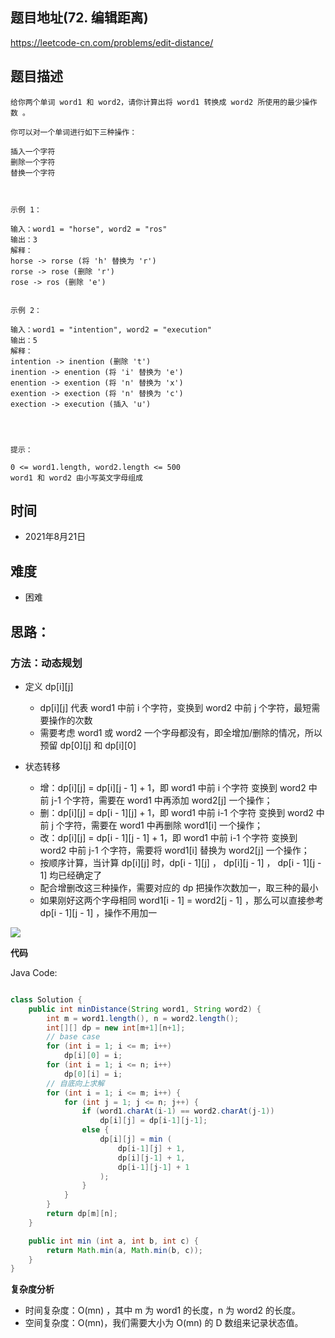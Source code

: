 
## 题目地址(72. 编辑距离)

https://leetcode-cn.com/problems/edit-distance/

## 题目描述

```
给你两个单词 word1 和 word2，请你计算出将 word1 转换成 word2 所使用的最少操作数 。

你可以对一个单词进行如下三种操作：

插入一个字符
删除一个字符
替换一个字符

 

示例 1：

输入：word1 = "horse", word2 = "ros"
输出：3
解释：
horse -> rorse (将 'h' 替换为 'r')
rorse -> rose (删除 'r')
rose -> ros (删除 'e')


示例 2：

输入：word1 = "intention", word2 = "execution"
输出：5
解释：
intention -> inention (删除 't')
inention -> enention (将 'i' 替换为 'e')
enention -> exention (将 'n' 替换为 'x')
exention -> exection (将 'n' 替换为 'c')
exection -> execution (插入 'u')


 

提示：

0 <= word1.length, word2.length <= 500
word1 和 word2 由小写英文字母组成
```

## 时间

- 2021年8月21日

## 难度

- 困难

## 思路：

### 方法：动态规划

- 定义 dp[i][j]
    - dp[i][j] 代表 word1 中前 i 个字符，变换到 word2 中前 j 个字符，最短需要操作的次数
    - 需要考虑 word1 或 word2 一个字母都没有，即全增加/删除的情况，所以预留 dp[0][j] 和 dp[i][0]

- 状态转移
    - 增：dp[i][j] = dp[i][j - 1] + 1，即 word1 中前 i 个字符 变换到 word2 中前 j-1 个字符，需要在 word1 中再添加 word2[j] 一个操作；
    - 删：dp[i][j] = dp[i - 1][j] + 1，即 word1 中前 i-1 个字符 变换到 word2 中前 j 个字符，需要在 word1 中再删除 word1[i] 一个操作；
    - 改：dp[i][j] = dp[i - 1][j - 1] + 1，即 word1 中前 i-1 个字符 变换到 word2 中前 j-1 个字符，需要将 word1[i] 替换为 word2[j] 一个操作；
    - 按顺序计算，当计算 dp[i][j] 时，dp[i - 1][j] ， dp[i][j - 1] ， dp[i - 1][j - 1] 均已经确定了
    - 配合增删改这三种操作，需要对应的 dp 把操作次数加一，取三种的最小
    - 如果刚好这两个字母相同 word1[i - 1] = word2[j - 1] ，那么可以直接参考 dp[i - 1][j - 1] ，操作不用加一

![](https://pic.leetcode-cn.com/0dcfe026d511c5e66e64369311b75f5d5d3660b19261762a13c337e90de815a4-%E5%9B%BE%E7%89%87.png)


**代码**

Java Code:

```java

class Solution {
    public int minDistance(String word1, String word2) {
        int m = word1.length(), n = word2.length();
        int[][] dp = new int[m+1][n+1];
        // base case
        for (int i = 1; i <= m; i++)
            dp[i][0] = i;
        for (int i = 1; i <= n; i++)
            dp[0][i] = i;
        // 自底向上求解
        for (int i = 1; i <= m; i++) {
            for (int j = 1; j <= n; j++) {
                if (word1.charAt(i-1) == word2.charAt(j-1))
                    dp[i][j] = dp[i-1][j-1];
                else {
                    dp[i][j] = min (
                        dp[i-1][j] + 1,
                        dp[i][j-1] + 1,
                        dp[i-1][j-1] + 1
                    );
                }
            }
        }
        return dp[m][n];
    }

    public int min (int a, int b, int c) {
        return Math.min(a, Math.min(b, c));
    }
}

```


**复杂度分析**

- 时间复杂度：O(mn) ，其中 m 为 word1 的长度，n 为 word2 的长度。
- 空间复杂度：O(mn)，我们需要大小为 O(mn) 的 D 数组来记录状态值。

